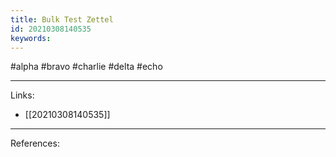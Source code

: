 ```yaml
---
title: Bulk Test Zettel
id: 20210308140535
keywords:
---
```

#alpha #bravo #charlie #delta #echo

---
Links:

- [[20210308140535]]

---
References:
